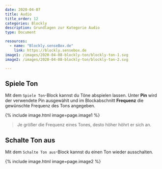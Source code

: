 ```yaml
---
date: 2020-04-07
title: Audio
title_order: 12
categories: Blockly
description: Grundlagen zur Kategorie Audio
type: Document

resources:
  - name: "Blockly.senseBox.de"
    link: https://blockly.sensebox.de
image1: /images/2020-04-08-blockly-ton/blockly-ton-1.svg
image2: /images/2020-04-08-blockly-ton/blockly-ton-2.svg

---
```


## Spiele Ton
Mit dem `Spiele Ton`-Block kannst du Töne abspielen lassen. Unter __Pin__ wird der verwendete Pin ausgewählt und im Blockabschnitt __Frequenz__ die gewünschte Frequenz des Tons angegeben.

{% include image.html image=page.image1 %}

> Je größer die Frequenz eines Tones, desto höher höhrt er sich an.

## Schalte Ton aus
Mit dem `Schalte Ton aus`-Block kannst du einen Ton wieder ausschalten.

{% include image.html image=page.image2 %}